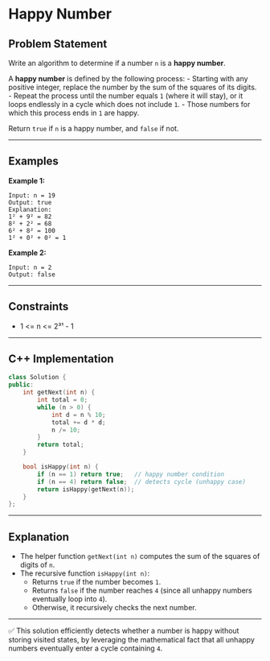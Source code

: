 # Happy Number

## Problem Statement

Write an algorithm to determine if a number `n` is a **happy number**.

A **happy number** is defined by the following process: - Starting with
any positive integer, replace the number by the sum of the squares of
its digits. - Repeat the process until the number equals `1` (where it
will stay), or it loops endlessly in a cycle which does not include
`1`. - Those numbers for which this process ends in `1` are happy.

Return `true` if `n` is a happy number, and `false` if not.

------------------------------------------------------------------------

## Examples

**Example 1:**

    Input: n = 19
    Output: true
    Explanation:
    1² + 9² = 82  
    8² + 2² = 68  
    6² + 8² = 100  
    1² + 0² + 0² = 1  

**Example 2:**

    Input: n = 2
    Output: false

------------------------------------------------------------------------

## Constraints

-   1 \<= n \<= 2³¹ - 1

------------------------------------------------------------------------

## C++ Implementation

``` cpp
class Solution {
public:
    int getNext(int n) {
        int total = 0;
        while (n > 0) {
            int d = n % 10;
            total += d * d;
            n /= 10;
        }
        return total;
    }

    bool isHappy(int n) {
        if (n == 1) return true;   // happy number condition
        if (n == 4) return false;  // detects cycle (unhappy case)
        return isHappy(getNext(n));
    }
};
```

------------------------------------------------------------------------

## Explanation

-   The helper function `getNext(int n)` computes the sum of the squares
    of digits of `n`.
-   The recursive function `isHappy(int n)`:
    -   Returns `true` if the number becomes `1`.
    -   Returns `false` if the number reaches `4` (since all unhappy
        numbers eventually loop into `4`).
    -   Otherwise, it recursively checks the next number.

------------------------------------------------------------------------

✅ This solution efficiently detects whether a number is happy without
storing visited states, by leveraging the mathematical fact that all
unhappy numbers eventually enter a cycle containing `4`.
